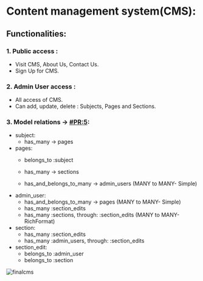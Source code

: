 # Content management system(CMS):

## Functionalities:

### 1. Public access : 
  - Visit CMS, About Us, Contact Us.
  - Sign Up for CMS.
  
### 2. Admin User access : 
  - All access of CMS.
  - Can add, update, delete : Subjects, Pages and Sections.
  
### 3. Model relations -> [#PR:5](https://github.com/sumit-titare/RubyOnRails/pull/5/files):
  - subject:
      - has_many -> pages
  - pages:
      - belongs_to :subject

      - has_many -> sections
      - has_and_belongs_to_many -> admin_users (MANY to MANY- Simple)
  - admin_user: 
      - has_and_belongs_to_many -> pages (MANY to MANY- Simple)
      - has_many :section_edits
      - has_many :sections, through: :section_edits (MANY to MANY- RichFormat)
  - section:
      - has_many :section_edits
      - has_many :admin_users, through: :section_edits
  - section_edit:
      - belongs_to :admin_user
      - belongs_to :section
  
  ![finalcms](https://user-images.githubusercontent.com/104588236/180609868-ec32c74d-241c-4761-9f57-a8d4810c4994.gif)
  
 

